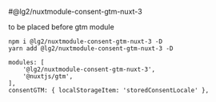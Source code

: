 #@lg2/nuxtmodule-consent-gtm-nuxt-3

to be placed before gtm module

```
npm i @lg2/nuxtmodule-consent-gtm-nuxt-3 -D
yarn add @lg2/nuxtmodule-consent-gtm-nuxt-3 -D
```

```
modules: [
    '@lg2/nuxtmodule-consent-gtm-nuxt-3',
    '@nuxtjs/gtm',
],
consentGTM: { localStorageItem: 'storedConsentLocale' },
```